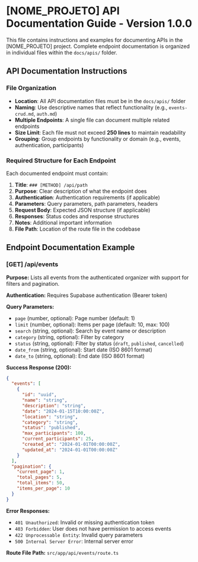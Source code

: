 # [NOME_PROJETO] API Documentation Guide - Version 1.0.0

This file contains instructions and examples for documenting APIs in the [NOME_PROJETO] project. Complete endpoint documentation is organized in individual files within the `docs/apis/` folder.

## API Documentation Instructions

### File Organization

- **Location**: All API documentation files must be in the `docs/apis/` folder
- **Naming**: Use descriptive names that reflect functionality (e.g., `events-crud.md`, `auth.md`)
- **Multiple Endpoints**: A single file can document multiple related endpoints
- **Size Limit**: Each file must not exceed **250 lines** to maintain readability
- **Grouping**: Group endpoints by functionality or domain (e.g., events, authentication, participants)

### Required Structure for Each Endpoint

Each documented endpoint must contain:

1. **Title**: `### [METHOD] /api/path`
2. **Purpose**: Clear description of what the endpoint does
3. **Authentication**: Authentication requirements (if applicable)
4. **Parameters**: Query parameters, path parameters, headers
5. **Request Body**: Expected JSON structure (if applicable)
6. **Responses**: Status codes and response structures
7. **Notes**: Additional important information
8. **File Path**: Location of the route file in the codebase

## Endpoint Documentation Example

### [GET] /api/events

**Purpose:** Lists all events from the authenticated organizer with support for filters and pagination.

**Authentication:** Requires Supabase authentication (Bearer token)

**Query Parameters:**
- `page` (number, optional): Page number (default: 1)
- `limit` (number, optional): Items per page (default: 10, max: 100)
- `search` (string, optional): Search by event name or description
- `category` (string, optional): Filter by category
- `status` (string, optional): Filter by status (`draft`, `published`, `cancelled`)
- `date_from` (string, optional): Start date (ISO 8601 format)
- `date_to` (string, optional): End date (ISO 8601 format)

**Success Response (200):**
```json
{
  "events": [
    {
      "id": "uuid",
      "name": "string",
      "description": "string",
      "date": "2024-01-15T10:00:00Z",
      "location": "string",
      "category": "string",
      "status": "published",
      "max_participants": 100,
      "current_participants": 25,
      "created_at": "2024-01-01T00:00:00Z",
      "updated_at": "2024-01-01T00:00:00Z"
    }
  ],
  "pagination": {
    "current_page": 1,
    "total_pages": 5,
    "total_items": 50,
    "items_per_page": 10
  }
}
```

**Error Responses:**
- `401 Unauthorized`: Invalid or missing authentication token
- `403 Forbidden`: User does not have permission to access events
- `422 Unprocessable Entity`: Invalid query parameters
- `500 Internal Server Error`: Internal server error

**Route File Path:** `src/app/api/events/route.ts`